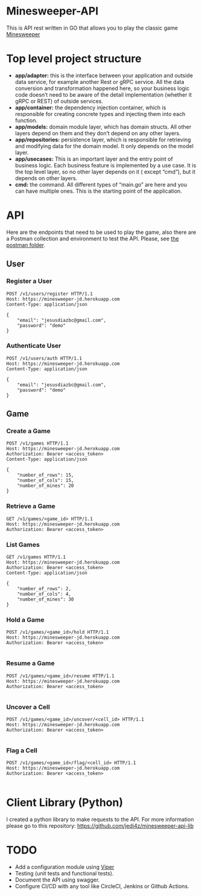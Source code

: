 # Minesweeper-API

This is API rest written in GO that allows you to play the classic game [Minesweeper](https://en.wikipedia.org/wiki/Minesweeper_(video_game))

# Top level project structure
- **app/adapter:** this is the interface between your application and outside data service, for example another Rest or gRPC service. All the data conversion and transformation happened here, so your business logic code doesn’t need to be aware of the detail implementation (whether it gRPC or REST) of outside services.
- **app/container:** the dependency injection container, which is responsible for creating concrete types and injecting them into each function.
- **app/models:** domain module layer, which has domain structs. All other layers depend on them and they don’t depend on any other layers.
- **app/repositories:** persistence layer, which is responsible for retrieving and modifying data for the domain model. It only depends on the model layer.
- **app/usecases:** This is an important layer and the entry point of business logic. Each business feature is implemented by a use case. It is the top level layer, so no other layer depends on it ( except “cmd”), but it depends on other layers.
- **cmd:** the command. All different types of “main.go” are here and you can have multiple ones. This is the starting point of the application.


# API
Here are the endpoints that need to be used to play the game, also there are a Postman collection and environment to test the API.
Please, see [the postman folder](https://github.com/jedi4z/minesweeper-api/tree/master/postman). 

## User

### Register a User
```http request
POST /v1/users/register HTTP/1.1
Host: https://minesweeper-jd.herokuapp.com
Content-Type: application/json

{ 
    "email": "jesusdiazbc@gmail.com",
    "password": "demo"
}
```

### Authenticate User
```http request
POST /v1/users/auth HTTP/1.1
Host: https://minesweeper-jd.herokuapp.com
Content-Type: application/json

{ 
    "email": "jesusdiazbc@gmail.com",
    "password": "demo"
}
```

## Game

### Create a Game
```http request
POST /v1/games HTTP/1.1
Host: https://minesweeper-jd.herokuapp.com
Authorization: Bearer <access_token>
Content-Type: application/json

{
    "number_of_rows": 15,
    "number_of_cols": 15,
    "number_of_mines": 20
}
```

### Retrieve a Game
```http request
GET /v1/games/<game_id> HTTP/1.1
Host: https://minesweeper-jd.herokuapp.com
Authorization: Bearer <access_token>

```

### List Games
```http request
GET /v1/games HTTP/1.1
Host: https://minesweeper-jd.herokuapp.com
Authorization: Bearer <access_token>
Content-Type: application/json

{
    "number_of_rows": 2,
    "number_of_cols": 4,
    "number_of_mines": 30
}
```

### Hold a Game
```http request
POST /v1/games/<game_id>/hold HTTP/1.1
Host: https://minesweeper-jd.herokuapp.com
Authorization: Bearer <access_token>


```

### Resume a Game
```http request
POST /v1/games/<game_id>/resume HTTP/1.1
Host: https://minesweeper-jd.herokuapp.com
Authorization: Bearer <access_token>


```

### Uncover a Cell
```http request
POST /v1/games/<game_id>/uncover/<cell_id> HTTP/1.1
Host: https://minesweeper-jd.herokuapp.com
Authorization: Bearer <access_token>


```

### Flag a Cell
```http request
POST /v1/games/<game_id>/flag/<cell_id> HTTP/1.1
Host: https://minesweeper-jd.herokuapp.com
Authorization: Bearer <access_token>


```

# Client Library (Python)
I created a python library to make requests to the API. For more information please go to this repository: https://github.com/jedi4z/minesweeper-api-lib

# TODO
- Add a configuration module using [Viper](https://github.com/spf13/viper)
- Testing (unit tests and functional tests).
- Document the API using swagger.
- Configure CI/CD with any tool like CircleCI, Jenkins or Github Actions.  

